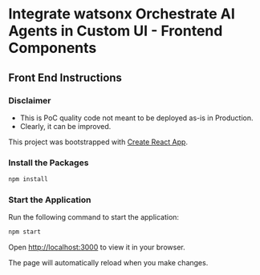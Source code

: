 # Integrate watsonx Orchestrate AI Agents in Custom UI - Frontend Components

## Front End Instructions

### Disclaimer
- This is PoC quality code not meant to be deployed as-is in Production.
- Clearly, it can be improved.

This project was bootstrapped with [Create React App](https://github.com/facebook/create-react-app).

### Install the Packages
```bash
npm install
```

### Start the Application
Run the following command to start the application:
```bash
npm start
```

Open [http://localhost:3000](http://localhost:3000) to view it in your browser.

The page will automatically reload when you make changes.